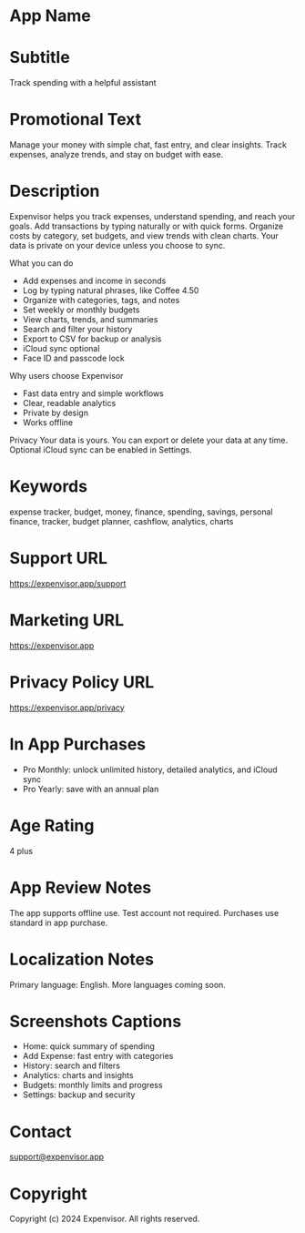 # App Name


# Subtitle

Track spending with a helpful assistant

# Promotional Text

Manage your money with simple chat, fast entry, and clear insights. Track expenses, analyze trends, and stay on budget with ease.

# Description

Expenvisor helps you track expenses, understand spending, and reach your goals. Add transactions by typing naturally or with quick forms. Organize costs by category, set budgets, and view trends with clean charts. Your data is private on your device unless you choose to sync.

What you can do

- Add expenses and income in seconds
- Log by typing natural phrases, like Coffee 4.50
- Organize with categories, tags, and notes
- Set weekly or monthly budgets
- View charts, trends, and summaries
- Search and filter your history
- Export to CSV for backup or analysis
- iCloud sync optional
- Face ID and passcode lock

Why users choose Expenvisor

- Fast data entry and simple workflows
- Clear, readable analytics
- Private by design
- Works offline

Privacy
Your data is yours. You can export or delete your data at any time. Optional iCloud sync can be enabled in Settings.

# Keywords

expense tracker, budget, money, finance, spending, savings, personal finance, tracker, budget planner, cashflow, analytics, charts

# Support URL

https://expenvisor.app/support

# Marketing URL

https://expenvisor.app

# Privacy Policy URL

https://expenvisor.app/privacy

# In App Purchases

- Pro Monthly: unlock unlimited history, detailed analytics, and iCloud sync
- Pro Yearly: save with an annual plan

# Age Rating

4 plus

# App Review Notes

The app supports offline use. Test account not required. Purchases use standard in app purchase.

# Localization Notes

Primary language: English. More languages coming soon.

# Screenshots Captions

- Home: quick summary of spending
- Add Expense: fast entry with categories
- History: search and filters
- Analytics: charts and insights
- Budgets: monthly limits and progress
- Settings: backup and security

# Contact

support@expenvisor.app

# Copyright

Copyright (c) 2024 Expenvisor. All rights reserved.
